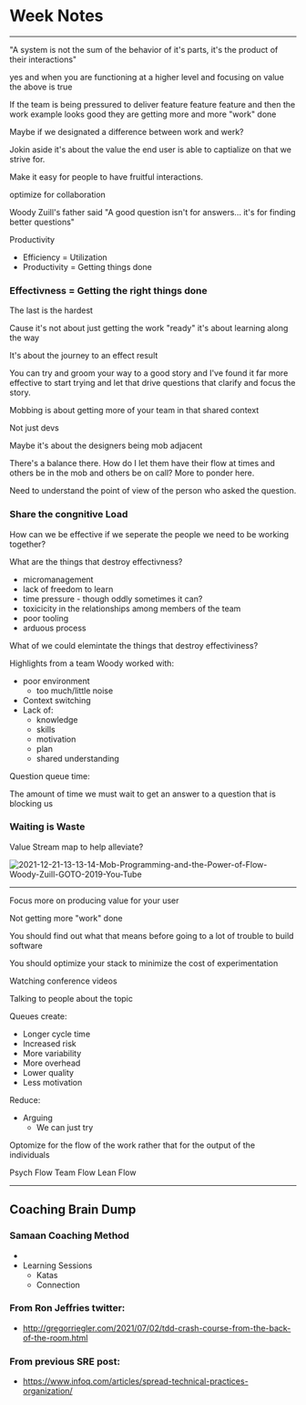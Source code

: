 # Week Notes

---
"A system is not the sum of the behavior of it's parts, it's the product of their interactions"

yes and when you are functioning at a higher level and focusing on value the above is true

If the team is being pressured to deliver feature feature feature and then the work example looks good they are getting more and more "work" done

Maybe if we designated a difference between work and werk?

Jokin aside it's about the value the end user is able to captialize on that we strive for.

Make it easy for people to have fruitful interactions.

optimize for collaboration 

Woody Zuill's father said "A good question isn't for answers... it's for finding better questions"

Productivity

- Efficiency = Utilization
- Productivity = Getting things done
### Effectivness = Getting the right things done

The last is the hardest

Cause it's not about just getting the work "ready" it's about learning along the way

It's about the journey to an effect result

You can try and groom your way to a good story and I've found it far more effective to start trying and let that drive questions that clarify and focus the story.

Mobbing is about getting more of your team in that shared context

Not just devs

Maybe it's about the designers being mob adjacent

There's a balance there. How do I let them have their flow at times and others be in the mob and others be on call? More to ponder here.

Need to understand the point of view of the person who asked the question.

### Share the congnitive Load

How can we be effective if we seperate the people we need to be working together?

What are the things that destroy effectivness?

- micromanagement
- lack of freedom to learn
- time pressure - though oddly sometimes it can?
- toxicicity in the relationships among members of the team
- poor tooling
- arduous process 

What of we could elemintate the things that destroy effectiviness?

Highlights from a team Woody worked with: 
- poor environment
  - too much/little noise
- Context switching
- Lack of:
  - knowledge
  - skills
  - motivation
  - plan
  - shared understanding

Question queue time:

The amount of time we must wait to get an answer to a question that is blocking us

### Waiting is Waste
Value Stream map to help alleviate?

<img src="https://i.ibb.co/G2CFwf8/2021-12-21-13-13-14-Mob-Programming-and-the-Power-of-Flow-Woody-Zuill-GOTO-2019-You-Tube.png" alt="2021-12-21-13-13-14-Mob-Programming-and-the-Power-of-Flow-Woody-Zuill-GOTO-2019-You-Tube" border="0">

---

Focus more on producing value for your user

Not getting more "work" done

You should find out what that means before going to a lot of trouble to build software

You should optimize your stack to minimize the cost of experimentation

Watching conference videos 

Talking to people about the topic

Queues create:
- Longer cycle time
- Increased risk
- More variability
- More overhead
- Lower quality
- Less motivation 

Reduce:
- Arguing
  - We can just try 

Optomize for the flow of the work rather that for the output of the individuals

Psych Flow 
Team Flow
Lean Flow

---

## Coaching Brain Dump

### Samaan Coaching Method

- 
- Learning Sessions
  - Katas
  - Connection


### From Ron Jeffries twitter:

- http://gregorriegler.com/2021/07/02/tdd-crash-course-from-the-back-of-the-room.html


### From previous SRE post:

- https://www.infoq.com/articles/spread-technical-practices-organization/
